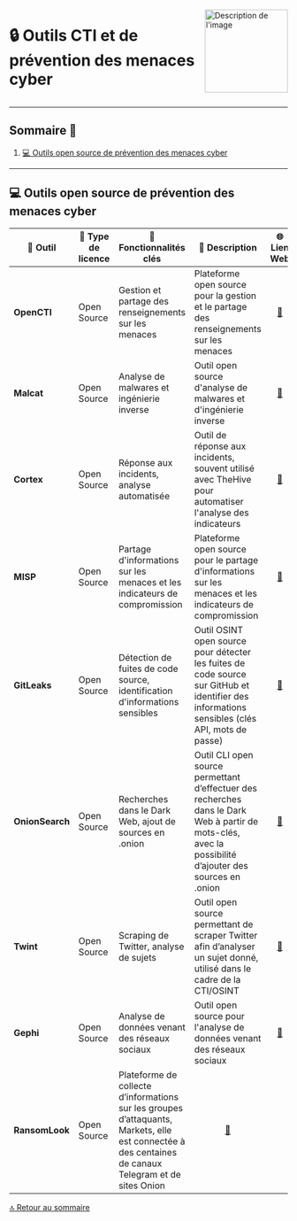 
<div style="display: flex; align-items: center; justify-content: space-between;">
  <h1>🔒 Outils CTI et de prévention des menaces cyber</h1>
  <img src="img/switchtoopen1.png" alt="Description de l'image" width="150" height="150">
</div>

---

## Sommaire 📖 <a id="sommaire"></a>
1. [💻 Outils open source de prévention des menaces cyber](#outils-prevention)

---

## 💻 Outils open source de prévention des menaces cyber <a id="outils-prevention"></a>

| 🌟 **Outil** | 🔑 **Type de licence** | 🚀 **Fonctionnalités clés** | 📝 **Description** | 🌐 **Lien Web** |
|---|---|---|---|---|
| **OpenCTI** | Open Source | Gestion et partage des renseignements sur les menaces | Plateforme open source pour la gestion et le partage des renseignements sur les menaces | <div align="center"><a href="https://github.com/OpenCTI-Platform/opencti">🔗</a></div> |
| **Malcat** | Open Source | Analyse de malwares et ingénierie inverse | Outil open source d'analyse de malwares et d'ingénierie inverse | <div align="center"><a href="https://malcat.fr/">🔗</a></div> |
| **Cortex** | Open Source | Réponse aux incidents, analyse automatisée | Outil de réponse aux incidents, souvent utilisé avec TheHive pour automatiser l'analyse des indicateurs | <div align="center"><a href="https://github.com/TheHive-Project/Cortex/?tab=readme-ov-file">🔗</a></div> |
| **MISP** | Open Source | Partage d'informations sur les menaces et les indicateurs de compromission | Plateforme open source pour le partage d'informations sur les menaces et les indicateurs de compromission | <div align="center"><a href="https://www.misp-project.org/">🔗</a></div> |
| **GitLeaks** | Open Source | Détection de fuites de code source, identification d'informations sensibles | Outil OSINT open source pour détecter les fuites de code source sur GitHub et identifier des informations sensibles (clés API, mots de passe) | <div align="center"><a href="https://github.com/gitleaks/gitleaks">🔗</a></div> |
| **OnionSearch** | Open Source | Recherches dans le Dark Web, ajout de sources en .onion | Outil CLI open source permettant d’effectuer des recherches dans le Dark Web à partir de mots-clés, avec la possibilité d’ajouter des sources en .onion | <div align="center"><a href="https://github.com/megadose/OnionSearch">🔗</a></div> |
| **Twint** | Open Source | Scraping de Twitter, analyse de sujets | Outil open source permettant de scraper Twitter afin d’analyser un sujet donné, utilisé dans le cadre de la CTI/OSINT | <div align="center"><a href="https://github.com/twintproject/twint">🔗</a></div> |
| **Gephi** | Open Source | Analyse de données venant des réseaux sociaux | Outil open source pour l'analyse de données venant des réseaux sociaux | <div align="center"><a href="https://gephi.org/">🔗</a></div> |
| **RansomLook** | Open Source | Plateforme de collecte d’informations sur les groupes d’attaquants, Markets, elle est connectée à des centaines de canaux Telegram et de sites Onion | <div align="center"><a href="https://github.com/RansomLook/RansomLook/">🔗</a></div> |

[🔝 Retour au sommaire](#sommaire)
